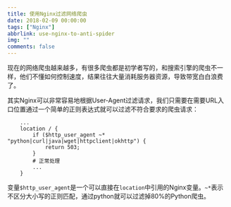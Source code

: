 ```yaml
---
title: 使用Nginx过滤网络爬虫
date: 2018-02-09 00:00:00
tags: ["Nginx"]
abbrlink: use-nginx-to-anti-spider
img: ""
comments: false
---
```


现在的网络爬虫越来越多，有很多爬虫都是初学者写的，和搜索引擎的爬虫不一样，他们不懂如何控制速度，结果往往大量消耗服务器资源，导致带宽白白浪费了。

其实Nginx可以非常容易地根据User-Agent过滤请求，我们只需要在需要URL入口位置通过一个简单的正则表达式就可以过滤不符合要求的爬虫请求：



```nginx
    ...
    location / {
        if ($http_user_agent ~* "python|curl|java|wget|httpclient|okhttp") {
            return 503;
        }
        # 正常处理
        ...
    }
```
变量`$http_user_agent`是一个可以直接在`location`中引用的Nginx变量。`~*`表示不区分大小写的正则匹配，通过python就可以过滤掉80%的Python爬虫。
